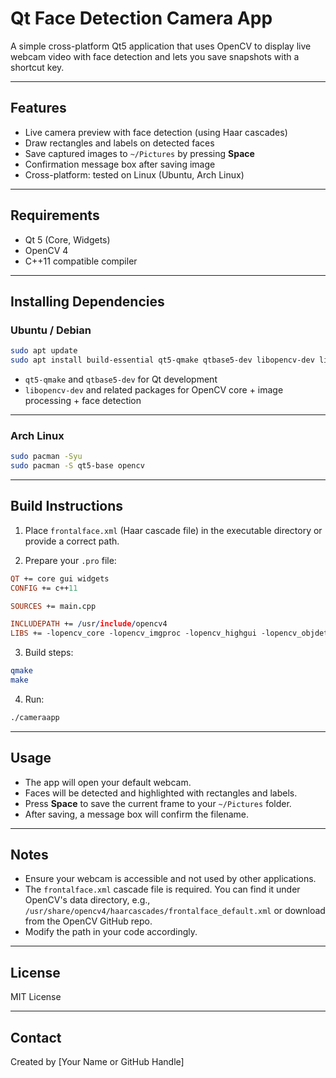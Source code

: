 # Qt Face Detection Camera App

A simple cross-platform Qt5 application that uses OpenCV to display live webcam video with face detection and lets you save snapshots with a shortcut key.

---

## Features

- Live camera preview with face detection (using Haar cascades)
- Draw rectangles and labels on detected faces
- Save captured images to `~/Pictures` by pressing **Space**
- Confirmation message box after saving image
- Cross-platform: tested on Linux (Ubuntu, Arch Linux)

---

## Requirements

- Qt 5 (Core, Widgets)
- OpenCV 4
- C++11 compatible compiler

---

## Installing Dependencies

### Ubuntu / Debian

```bash
sudo apt update
sudo apt install build-essential qt5-qmake qtbase5-dev libopencv-dev libopencv-imgproc-dev libopencv-objdetect-dev
```

- `qt5-qmake` and `qtbase5-dev` for Qt development
- `libopencv-dev` and related packages for OpenCV core + image processing + face detection

---

### Arch Linux

```bash
sudo pacman -Syu
sudo pacman -S qt5-base opencv
```

---

## Build Instructions

1. Place `frontalface.xml` (Haar cascade file) in the executable directory or provide a correct path.

2. Prepare your `.pro` file:

```pro
QT += core gui widgets
CONFIG += c++11

SOURCES += main.cpp

INCLUDEPATH += /usr/include/opencv4
LIBS += -lopencv_core -lopencv_imgproc -lopencv_highgui -lopencv_objdetect -lopencv_videoio
```

3. Build steps:

```bash
qmake
make
```

4. Run:

```bash
./cameraapp
```

---

## Usage

- The app will open your default webcam.
- Faces will be detected and highlighted with rectangles and labels.
- Press **Space** to save the current frame to your `~/Pictures` folder.
- After saving, a message box will confirm the filename.

---

## Notes

- Ensure your webcam is accessible and not used by other applications.
- The `frontalface.xml` cascade file is required. You can find it under OpenCV's data directory, e.g., `/usr/share/opencv4/haarcascades/frontalface_default.xml` or download from the OpenCV GitHub repo.
- Modify the path in your code accordingly.

---

## License

MIT License

---

## Contact

Created by [Your Name or GitHub Handle]

```
